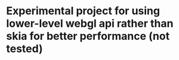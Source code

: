 # Experimental project for using lower-level webgl api rather than skia for better performance (not tested)
